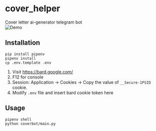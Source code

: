 # cover_helper
Cover letter ai-generator telegram bot  
![Demo](https://github.com/justtomu/cover_helper/assets/54885261/3f08b946-b25d-48e9-9c89-bc77e5560acb)

## Installation
```
pip install pipenv
pipenv install
cp .env.template .env
```
1. Visit https://bard.google.com/
2. F12 for console
3. Session: Application → Cookies → Copy the value of  `__Secure-1PSID` cookie.
4. Modify `.env` file and insert bard cookie token here
## Usage
```
pipenv shell
python coverbot/main.py
```
